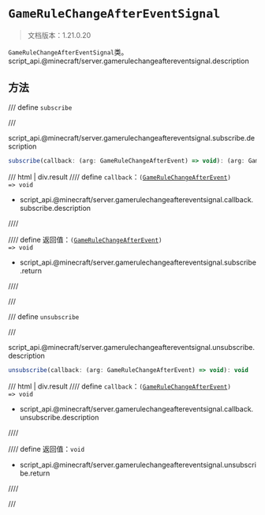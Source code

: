 # `GameRuleChangeAfterEventSignal`

> 文档版本：1.21.0.20

`GameRuleChangeAfterEventSignal`类。script_api.@minecraft/server.gamerulechangeaftereventsignal.description

## 方法

/// define
`subscribe`


///

script_api.@minecraft/server.gamerulechangeaftereventsignal.subscribe.description

```js
subscribe(callback: (arg: GameRuleChangeAfterEvent) => void): (arg: GameRuleChangeAfterEvent) => void
```

/// html | div.result
//// define
`callback`：<code>(<a href="../gamerulechangeafterevent/">GameRuleChangeAfterEvent</a>) =&gt; void</code>

- script_api.@minecraft/server.gamerulechangeaftereventsignal.callback.subscribe.description


////

//// define
返回值：<code>(<a href="../gamerulechangeafterevent/">GameRuleChangeAfterEvent</a>) =&gt; void</code>

- script_api.@minecraft/server.gamerulechangeaftereventsignal.subscribe.return


////

///


/// define
`unsubscribe`


///

script_api.@minecraft/server.gamerulechangeaftereventsignal.unsubscribe.description

```js
unsubscribe(callback: (arg: GameRuleChangeAfterEvent) => void): void
```

/// html | div.result
//// define
`callback`：<code>(<a href="../gamerulechangeafterevent/">GameRuleChangeAfterEvent</a>) =&gt; void</code>

- script_api.@minecraft/server.gamerulechangeaftereventsignal.callback.unsubscribe.description


////

//// define
返回值：`void`

- script_api.@minecraft/server.gamerulechangeaftereventsignal.unsubscribe.return


////

///

